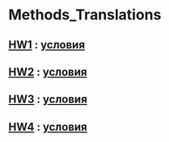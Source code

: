 # Methods_Translations

## [HW1](https://github.com/EgorBa/Methods_Translations/tree/main/HW%201) : [условия](https://neerc.ifmo.ru/teaching/parsing/2020-2021/01-perl-re.pdf)
## [HW2](https://github.com/EgorBa/Methods_Translations/tree/main/HW%202%2C3/src/HW2) : [условия](https://neerc.ifmo.ru/teaching/parsing/2020-2021/02-recursive-parsing.pdf)
## [HW3](https://github.com/EgorBa/Methods_Translations/tree/main/HW%202%2C3/src/HW3) : [условия](https://neerc.ifmo.ru/teaching/parsing/2020-2021/03-bison-antlr.pdf)
## [HW4](https://github.com/EgorBa/Methods_Translations/tree/main/HW%204) : [условия](https://neerc.ifmo.ru/teaching/parsing/2020-2021/lab4.html)
